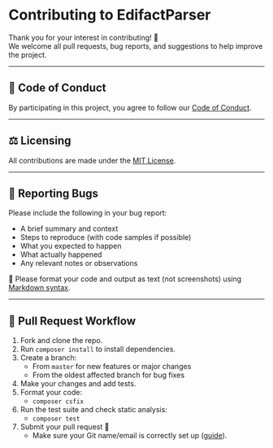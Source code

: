 # Contributing to EdifactParser

Thank you for your interest in contributing! 🎉  
We welcome all pull requests, bug reports, and suggestions to help improve the project.

---

## 📜 Code of Conduct

By participating in this project, you agree to follow our [Code of Conduct](CODE_OF_CONDUCT.md).

---

## ⚖️ Licensing

All contributions are made under the [MIT License](https://github.com/Chemaclass/EdifactParser/blob/master/LICENSE).

---

## 🐛 Reporting Bugs

Please include the following in your bug report:

- A brief summary and context
- Steps to reproduce (with code samples if possible)
- What you expected to happen
- What actually happened
- Any relevant notes or observations

📌 Please format your code and output as text (not screenshots) using [Markdown syntax](https://guides.github.com/features/mastering-markdown/).

---

## 🔧 Pull Request Workflow

1. Fork and clone the repo.
2. Run `composer install` to install dependencies.
3. Create a branch:
    - From `master` for new features or major changes
    - From the oldest affected branch for bug fixes
4. Make your changes and add tests.
5. Format your code:
    - `composer csfix`
6. Run the test suite and check static analysis:
    - `composer test`
7. Submit your pull request 🎉
    - Make sure your Git name/email is correctly set
      up ([guide](https://git-scm.com/book/en/v2/Getting-Started-First-Time-Git-Setup)). 
